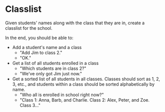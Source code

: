 # Classlist

Given students' names along with the class that they are in, create a classlist
for the school.

In the end, you should be able to:

- Add a student's name and a class
  - "Add Jim to class 2."
  - "OK."
- Get a list of all students enrolled in a class
  - "Which students are in class 2?"
  - "We've only got Jim just now."
- Get a sorted list of all students in all classes.  Classes should sort
  as 1, 2, 3, etc., and students within a class should be sorted
  alphabetically by name.
  - "Who all is enrolled in school right now?"
  - "Class 1: Anna, Barb, and Charlie. Class 2: Alex, Peter, and Zoe.
    Class 3…"